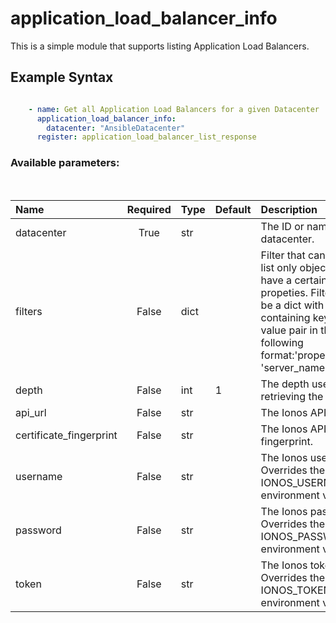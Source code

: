# application_load_balancer_info

This is a simple module that supports listing Application Load Balancers.

## Example Syntax


```yaml

    - name: Get all Application Load Balancers for a given Datacenter
      application_load_balancer_info:
        datacenter: "AnsibleDatacenter"
      register: application_load_balancer_list_response

```
### Available parameters:
&nbsp;

| Name | Required | Type | Default | Description |
| :--- | :---: | :--- | :--- | :--- |
| datacenter | True | str |  | The ID or name of the datacenter. |
| filters | False | dict |  | Filter that can be used to list only objects which have a certain set of propeties. Filters should be a dict with a key containing keys and value pair in the following format:'properties.name': 'server_name' |
| depth | False | int | 1 | The depth used when retrieving the items. |
| api_url | False | str |  | The Ionos API base URL. |
| certificate_fingerprint | False | str |  | The Ionos API certificate fingerprint. |
| username | False | str |  | The Ionos username. Overrides the IONOS_USERNAME environment variable. |
| password | False | str |  | The Ionos password. Overrides the IONOS_PASSWORD environment variable. |
| token | False | str |  | The Ionos token. Overrides the IONOS_TOKEN environment variable. |
